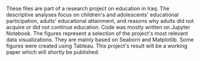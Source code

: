 These files are part of a research project on education in Iraq. The descriptive analyses focus on children's and adolescents' educational participation, adults' educational attainment, and reasons why adults did not acquire or did not continue education. Code was mostly written on Jupyter Notebook. 
The figures represent a selection of the project's most relevant data visualizations. They are mainly based on Seaborn and Matplotlib. Some figures were created using Tableau.
This project's result will be a working paper which will shortly be published.
